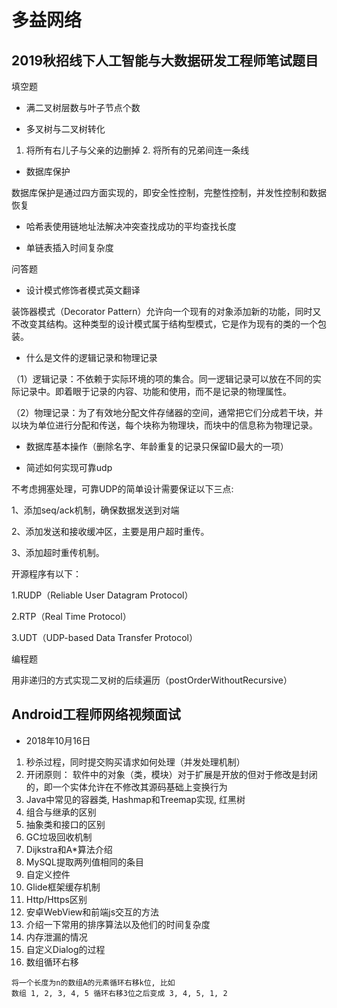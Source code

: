 # 多益网络

## 2019秋招线下人工智能与大数据研发工程师笔试题目

填空题
- 满二叉树层数与叶子节点个数

- 多叉树与二叉树转化

1. 将所有右儿子与父亲的边删掉 2. 将所有的兄弟间连一条线

- 数据库保护

数据库保护是通过四方面实现的，即安全性控制，完整性控制，并发性控制和数据恢复

- 哈希表使用链地址法解决冲突查找成功的平均查找长度

- 单链表插入时间复杂度

问答题
- 设计模式修饰者模式英文翻译

装饰器模式（Decorator Pattern）允许向一个现有的对象添加新的功能，同时又不改变其结构。这种类型的设计模式属于结构型模式，它是作为现有的类的一个包装。

- 什么是文件的逻辑记录和物理记录

（1）逻辑记录：不依赖于实际环境的项的集合。同一逻辑记录可以放在不同的实际记录中。即着眼于记录的内容、功能和使用，而不是记录的物理属性。

（2）物理记录：为了有效地分配文件存储器的空间，通常把它们分成若干块，并以块为单位进行分配和传送，每个块称为物理块，而块中的信息称为物理记录。

- 数据库基本操作（删除名字、年龄重复的记录只保留ID最大的一项）

- 简述如何实现可靠udp

不考虑拥塞处理，可靠UDP的简单设计需要保证以下三点:

1、添加seq/ack机制，确保数据发送到对端

2、添加发送和接收缓冲区，主要是用户超时重传。

3、添加超时重传机制。

开源程序有以下：

1.RUDP（Reliable User Datagram Protocol）

2.RTP（Real Time Protocol）

3.UDT（UDP-based Data Transfer Protocol）

编程题

用非递归的方式实现二叉树的后续遍历（postOrderWithoutRecursive）

## Android工程师网络视频面试

- 2018年10月16日

1. 秒杀过程，同时提交购买请求如何处理（并发处理机制）
2. 开闭原则： 软件中的对象（类，模块）对于扩展是开放的但对于修改是封闭的，即一个实体允许在不修改其源码基础上变换行为
3. Java中常见的容器类, Hashmap和Treemap实现, 红黑树
4. 组合与继承的区别
5. 抽象类和接口的区别
6. GC垃圾回收机制
7. Dijkstra和A*算法介绍
8. MySQL提取两列值相同的条目
9. 自定义控件
10. Glide框架缓存机制
11. Http/Https区别
12. 安卓WebView和前端js交互的方法
13. 介绍一下常用的排序算法以及他们的时间复杂度
14. 内存泄漏的情况
15. 自定义Dialog的过程
16. 数组循环右移

```
将一个长度为n的数组A的元素循环右移k位, 比如
数组 1, 2, 3, 4, 5 循环右移3位之后变成 3, 4, 5, 1, 2
```


